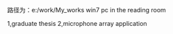 路径为：e:/work/My_works
win7 pc
in the reading room
 
 1,graduate thesis
 2,microphone array application
 